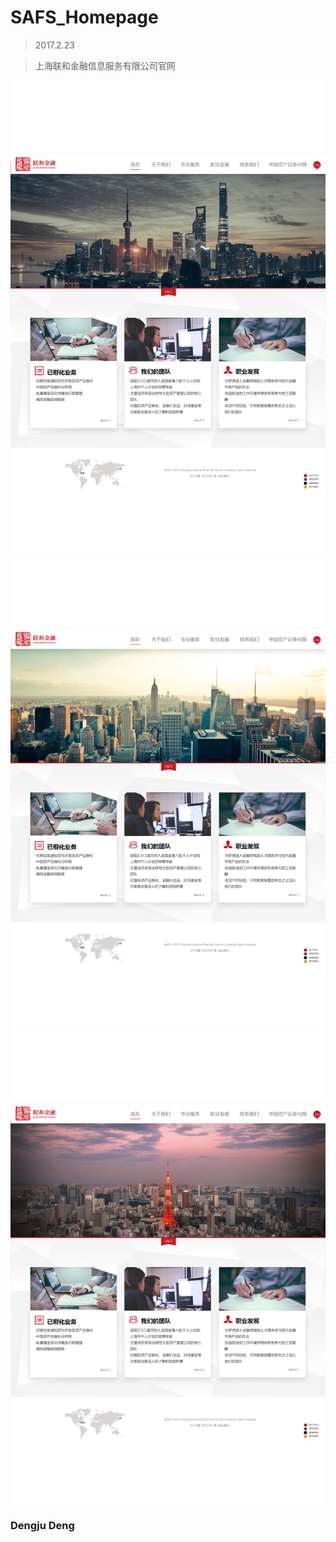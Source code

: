 # SAFS_Homepage 

>2017.2.23

>上海联和金融信息服务有限公司官网

![N|Solid](img/SAFS_Design/SAFS_homepage_a1_Shanghai.png)
![N|Solid](img/SAFS_Design/SAFS_homepage_a1_Newyork.png)
![N|Solid](img/SAFS_Design/SAFS_homepage_a1_Tokyo.png)

### Dengju Deng

